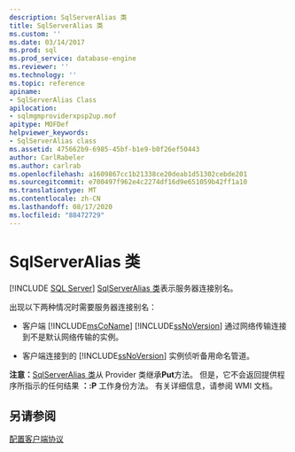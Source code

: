 ```yaml
---
description: SqlServerAlias 类
title: SqlServerAlias 类
ms.custom: ''
ms.date: 03/14/2017
ms.prod: sql
ms.prod_service: database-engine
ms.reviewer: ''
ms.technology: ''
ms.topic: reference
apiname:
- SqlServerAlias Class
apilocation:
- sqlmgmproviderxpsp2up.mof
apitype: MOFDef
helpviewer_keywords:
- SqlServerAlias class
ms.assetid: 475662b9-6985-45bf-b1e9-b0f26ef50443
author: CarlRabeler
ms.author: carlrab
ms.openlocfilehash: a1609867cc1b21338ce20deab1d51302cebde201
ms.sourcegitcommit: e700497f962e4c2274df16d9e651059b42ff1a10
ms.translationtype: MT
ms.contentlocale: zh-CN
ms.lasthandoff: 08/17/2020
ms.locfileid: "88472729"
---
```

# <a name="sqlserveralias-class"></a>SqlServerAlias 类
[!INCLUDE [SQL Server](../../../includes/applies-to-version/sqlserver.md)]
  [SqlServerAlias 类](../../../relational-databases/wmi-provider-configuration-classes/sqlserveralias-class/sqlserveralias-class.md)表示服务器连接别名。  
  
 出现以下两种情况时需要服务器连接别名：  
  
-   客户端 [!INCLUDE[msCoName](../../../includes/msconame-md.md)] [!INCLUDE[ssNoVersion](../../../includes/ssnoversion-md.md)] 通过网络传输连接到不是默认网络传输的实例。  
  
-   客户端连接到的 [!INCLUDE[ssNoVersion](../../../includes/ssnoversion-md.md)] 实例侦听备用命名管道。  
  
 **注意：**[SqlServerAlias 类](../../../relational-databases/wmi-provider-configuration-classes/sqlserveralias-class/sqlserveralias-class.md)从 Provider 类继承**Put**方法。 但是，它不会返回提供程序所指示的任何结果 **：:P** 工作身份方法。 有关详细信息，请参阅 WMI 文档。  
  
## <a name="see-also"></a>另请参阅  
 [配置客户端协议](https://technet.microsoft.com/library/ms181035.aspx)  
  
  
